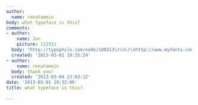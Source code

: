 ```yaml
---
author:
  name: renatamein
body: what typeface is this?
comments:
- author:
    name: Jan
    picture: 112311
  body: "http://typophile.com/node/100313\r\n\r\nhttp://www.myfonts.com/fonts/sudtipos/la-portenia/"
  created: '2013-03-01 19:35:24'
- author:
    name: renatamein
  body: thank you!
  created: '2013-03-04 23:03:12'
date: '2013-03-01 19:32:06'
title: what typeface is this?

---
```

